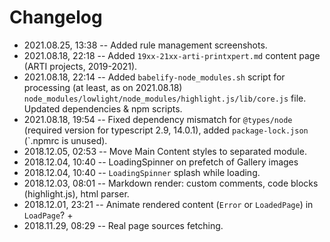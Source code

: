 # Changelog

- 2021.08.25, 13:38 -- Added rule management screenshots.
- 2021.08.18, 22:18 -- Added `19xx-21xx-arti-printxpert.md` content page (ARTI projects, 2019-2021).
- 2021.08.18, 22:14 -- Added `babelify-node_modules.sh` script for processing (at least, as on 2021.08.18) `node_modules/lowlight/node_modules/highlight.js/lib/core.js` file. Updated dependencies & npm scripts.
- 2021.08.18, 19:54 -- Fixed dependency mismatch for `@types/node` (required version for typescript 2.9, 14.0.1), added `package-lock.json` (`.npmrc is unused).
- 2018.12.05, 02:53 -- Move Main Content styles to separated module.
- 2018.12.04, 10:40 -- LoadingSpinner on prefetch of Gallery images
- 2018.12.04, 10:40 -- `LoadingSpinner` splash while loading.
- 2018.12.03, 08:01 -- Markdown render: custom comments, code blocks (highlight.js), html parser.
- 2018.12.01, 23:21 -- Animate rendered content (`Error` or `LoadedPage`) in `LoadPage`? +
- 2018.11.29, 08:29 -- Real page sources fetching.

<!--
@changed 2021.08.25, 13:39
-->
